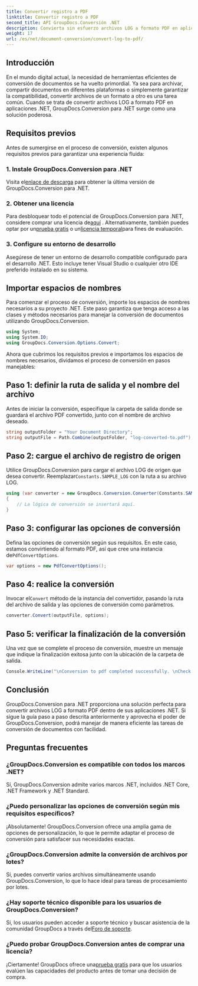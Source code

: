 ```yaml
---
title: Convertir registro a PDF
linktitle: Convertir registro a PDF
second_title: API GroupDocs.Conversión .NET
description: Convierta sin esfuerzo archivos LOG a formato PDF en aplicaciones .NET utilizando GroupDocs.Conversion para .NET. Siga nuestra guía paso a paso para la conversión de documentos.
weight: 17
url: /es/net/document-conversion/convert-log-to-pdf/
---
```

## Introducción
En el mundo digital actual, la necesidad de herramientas eficientes de conversión de documentos se ha vuelto primordial. Ya sea para archivar, compartir documentos en diferentes plataformas o simplemente garantizar la compatibilidad, convertir archivos de un formato a otro es una tarea común. Cuando se trata de convertir archivos LOG a formato PDF en aplicaciones .NET, GroupDocs.Conversion para .NET surge como una solución poderosa.
## Requisitos previos
Antes de sumergirse en el proceso de conversión, existen algunos requisitos previos para garantizar una experiencia fluida:
### 1. Instale GroupDocs.Conversion para .NET
 Visita el[enlace de descarga](https://releases.groupdocs.com/conversion/net/) para obtener la última versión de GroupDocs.Conversion para .NET.
### 2. Obtener una licencia
 Para desbloquear todo el potencial de GroupDocs.Conversion para .NET, considere comprar una licencia de[aquí](https://purchase.groupdocs.com/buy) . Alternativamente, también puedes optar por un[prueba gratis](https://releases.groupdocs.com/) o un[licencia temporal](https://purchase.groupdocs.com/temporary-license/)para fines de evaluación.
### 3. Configure su entorno de desarrollo
Asegúrese de tener un entorno de desarrollo compatible configurado para el desarrollo .NET. Esto incluye tener Visual Studio o cualquier otro IDE preferido instalado en su sistema.

## Importar espacios de nombres
Para comenzar el proceso de conversión, importe los espacios de nombres necesarios a su proyecto .NET. Este paso garantiza que tenga acceso a las clases y métodos necesarios para manejar la conversión de documentos utilizando GroupDocs.Conversion.
```csharp
using System;
using System.IO;
using GroupDocs.Conversion.Options.Convert;
```

Ahora que cubrimos los requisitos previos e importamos los espacios de nombres necesarios, dividamos el proceso de conversión en pasos manejables:
## Paso 1: definir la ruta de salida y el nombre del archivo
Antes de iniciar la conversión, especifique la carpeta de salida donde se guardará el archivo PDF convertido, junto con el nombre de archivo deseado.
```csharp
string outputFolder = "Your Document Directory";
string outputFile = Path.Combine(outputFolder, "log-converted-to.pdf");
```
## Paso 2: cargue el archivo de registro de origen
 Utilice GroupDocs.Conversion para cargar el archivo LOG de origen que desea convertir. Reemplazar`Constants.SAMPLE_LOG` con la ruta a su archivo LOG.
```csharp
using (var converter = new GroupDocs.Conversion.Converter(Constants.SAMPLE_LOG))
{
    // La lógica de conversión se insertará aquí.
}
```
## Paso 3: configurar las opciones de conversión
Defina las opciones de conversión según sus requisitos. En este caso, estamos convirtiendo al formato PDF, así que cree una instancia de`PdfConvertOptions`.
```csharp
var options = new PdfConvertOptions();
```
## Paso 4: realice la conversión
 Invocar el`Convert` método de la instancia del convertidor, pasando la ruta del archivo de salida y las opciones de conversión como parámetros.
```csharp
converter.Convert(outputFile, options);
```
## Paso 5: verificar la finalización de la conversión
Una vez que se complete el proceso de conversión, muestre un mensaje que indique la finalización exitosa junto con la ubicación de la carpeta de salida.
```csharp
Console.WriteLine("\nConversion to pdf completed successfully. \nCheck output in {0}", outputFolder);
```

## Conclusión
GroupDocs.Conversion para .NET proporciona una solución perfecta para convertir archivos LOG a formato PDF dentro de sus aplicaciones .NET. Si sigue la guía paso a paso descrita anteriormente y aprovecha el poder de GroupDocs.Conversion, podrá manejar de manera eficiente las tareas de conversión de documentos con facilidad.
## Preguntas frecuentes
### ¿GroupDocs.Conversion es compatible con todos los marcos .NET?
Sí, GroupDocs.Conversion admite varios marcos .NET, incluidos .NET Core, .NET Framework y .NET Standard.
### ¿Puedo personalizar las opciones de conversión según mis requisitos específicos?
¡Absolutamente! GroupDocs.Conversion ofrece una amplia gama de opciones de personalización, lo que le permite adaptar el proceso de conversión para satisfacer sus necesidades exactas.
### ¿GroupDocs.Conversion admite la conversión de archivos por lotes?
Sí, puedes convertir varios archivos simultáneamente usando GroupDocs.Conversion, lo que lo hace ideal para tareas de procesamiento por lotes.
### ¿Hay soporte técnico disponible para los usuarios de GroupDocs.Conversion?
 Sí, los usuarios pueden acceder a soporte técnico y buscar asistencia de la comunidad GroupDocs a través del[Foro de soporte](https://forum.groupdocs.com/c/conversion/11).
### ¿Puedo probar GroupDocs.Conversion antes de comprar una licencia?
 ¡Ciertamente! GroupDocs ofrece una[prueba gratis](https://releases.groupdocs.com/) para que los usuarios evalúen las capacidades del producto antes de tomar una decisión de compra.